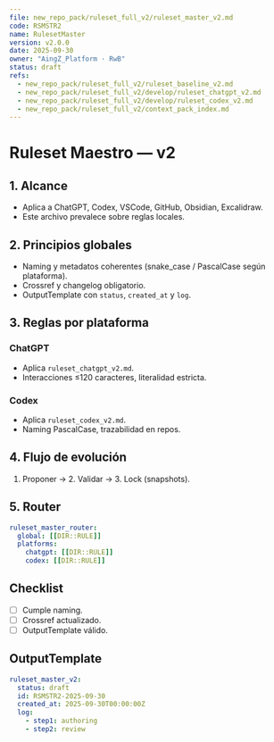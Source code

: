 ```yaml
---
file: new_repo_pack/ruleset_full_v2/ruleset_master_v2.md
code: RSMSTR2
name: RulesetMaster
version: v2.0.0
date: 2025-09-30
owner: "AingZ_Platform · RwB"
status: draft
refs:
  - new_repo_pack/ruleset_full_v2/ruleset_baseline_v2.md
  - new_repo_pack/ruleset_full_v2/develop/ruleset_chatgpt_v2.md
  - new_repo_pack/ruleset_full_v2/develop/ruleset_codex_v2.md
  - new_repo_pack/ruleset_full_v2/context_pack_index.md
---
```


# Ruleset Maestro — v2

## 1. Alcance
- Aplica a ChatGPT, Codex, VSCode, GitHub, Obsidian, Excalidraw.
- Este archivo prevalece sobre reglas locales.

## 2. Principios globales
- Naming y metadatos coherentes (snake_case / PascalCase según plataforma).
- Crossref y changelog obligatorio.
- OutputTemplate con `status`, `created_at` y `log`.

## 3. Reglas por plataforma
### ChatGPT
- Aplica `ruleset_chatgpt_v2.md`.
- Interacciones ≤120 caracteres, literalidad estricta.
### Codex
- Aplica `ruleset_codex_v2.md`.
- Naming PascalCase, trazabilidad en repos.

## 4. Flujo de evolución
1. Proponer → 2. Validar → 3. Lock (snapshots).

## 5. Router
```yaml
ruleset_master_router:
  global: [[DIR::RULE]]
  platforms:
    chatgpt: [[DIR::RULE]]
    codex: [[DIR::RULE]]
```

## Checklist
- [ ] Cumple naming.
- [ ] Crossref actualizado.
- [ ] OutputTemplate válido.

## OutputTemplate
```yaml
ruleset_master_v2:
  status: draft
  id: RSMSTR2-2025-09-30
  created_at: 2025-09-30T00:00:00Z
  log:
    - step1: authoring
    - step2: review
```
